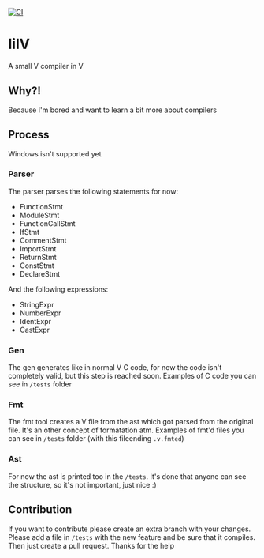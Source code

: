 [![CI](https://github.com/LouisSchmieder/lilV/actions/workflows/ci.yml/badge.svg)](https://github.com/LouisSchmieder/lilV/actions/workflows/ci.yml)

# lilV
A small V compiler in V

## Why?!
Because I'm bored and want to learn a bit more about compilers

## Process
Windows isn't supported yet

### Parser
The parser parses the following statements for now:
- FunctionStmt
- ModuleStmt
- FunctionCallStmt
- IfStmt
- CommentStmt
- ImportStmt
- ReturnStmt
- ConstStmt
- DeclareStmt

And the following expressions:
- StringExpr
- NumberExpr
- IdentExpr
- CastExpr

### Gen
The gen generates like in normal V C code, for now the code isn't completely valid, but this step is reached soon.
Examples of C code you can see in `/tests` folder

### Fmt
The fmt tool creates a V file from the ast which got parsed from the original file. It's an other concept of formatation atm.
Examples of fmt'd files you can see in `/tests` folder (with this fileending `.v.fmted`)

### Ast
For now the ast is printed too in the `/tests`. It's done that anyone can see the structure, so it's not important, just nice :)

## Contribution
If you want to contribute please create an extra branch with your changes. Please add a file in `/tests` with the new feature and be sure that it compiles.
Then just create a pull request. Thanks for the help
